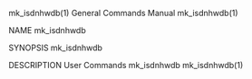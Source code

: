 mk_isdnhwdb(1)                                                                             General Commands Manual                                                                             mk_isdnhwdb(1)



NAME
       mk_isdnhwdb

SYNOPSIS
       mk_isdnhwdb


DESCRIPTION
User Commands                                                                                    mk_isdnhwdb                                                                                   mk_isdnhwdb(1)
